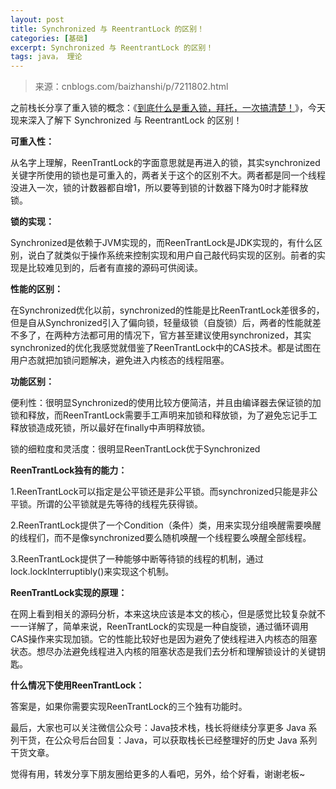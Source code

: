```yaml
---
layout: post
title: Synchronized 与 ReentrantLock 的区别！
categories: [基础]
excerpt: Synchronized 与 ReentrantLock 的区别！
tags: java， 理论  
---
```

> 来源：cnblogs.com/baizhanshi/p/7211802.html

之前栈长分享了重入锁的概念：《[到底什么是重入锁，拜托，一次搞清楚！](https://mp.weixin.qq.com/s/i1dA5gnhC9I-Zj1l0HDqKA)》，今天现来深入了解下 Synchronized 与 ReentrantLock 的区别！

**可重入性：**

从名字上理解，ReenTrantLock的字面意思就是再进入的锁，其实synchronized关键字所使用的锁也是可重入的，两者关于这个的区别不大。两者都是同一个线程没进入一次，锁的计数器都自增1，所以要等到锁的计数器下降为0时才能释放锁。


**锁的实现：**

Synchronized是依赖于JVM实现的，而ReenTrantLock是JDK实现的，有什么区别，说白了就类似于操作系统来控制实现和用户自己敲代码实现的区别。前者的实现是比较难见到的，后者有直接的源码可供阅读。


**性能的区别：**

在Synchronized优化以前，synchronized的性能是比ReenTrantLock差很多的，但是自从Synchronized引入了偏向锁，轻量级锁（自旋锁）后，两者的性能就差不多了，在两种方法都可用的情况下，官方甚至建议使用synchronized，其实synchronized的优化我感觉就借鉴了ReenTrantLock中的CAS技术。都是试图在用户态就把加锁问题解决，避免进入内核态的线程阻塞。


**功能区别：**

便利性：很明显Synchronized的使用比较方便简洁，并且由编译器去保证锁的加锁和释放，而ReenTrantLock需要手工声明来加锁和释放锁，为了避免忘记手工释放锁造成死锁，所以最好在finally中声明释放锁。

锁的细粒度和灵活度：很明显ReenTrantLock优于Synchronized


**ReenTrantLock独有的能力：**

1.ReenTrantLock可以指定是公平锁还是非公平锁。而synchronized只能是非公平锁。所谓的公平锁就是先等待的线程先获得锁。

2.ReenTrantLock提供了一个Condition（条件）类，用来实现分组唤醒需要唤醒的线程们，而不是像synchronized要么随机唤醒一个线程要么唤醒全部线程。

3.ReenTrantLock提供了一种能够中断等待锁的线程的机制，通过lock.lockInterruptibly()来实现这个机制。


**ReenTrantLock实现的原理：**

在网上看到相关的源码分析，本来这块应该是本文的核心，但是感觉比较复杂就不一一详解了，简单来说，ReenTrantLock的实现是一种自旋锁，通过循环调用CAS操作来实现加锁。它的性能比较好也是因为避免了使线程进入内核态的阻塞状态。想尽办法避免线程进入内核的阻塞状态是我们去分析和理解锁设计的关键钥匙。


**什么情况下使用ReenTrantLock：**

答案是，如果你需要实现ReenTrantLock的三个独有功能时。


最后，大家也可以关注微信公众号：Java技术栈，栈长将继续分享更多 Java 系列干货，在公众号后台回复：Java，可以获取栈长已经整理好的历史 Java 系列干货文章。

觉得有用，转发分享下朋友圈给更多的人看吧，另外，给个好看，谢谢老板~
